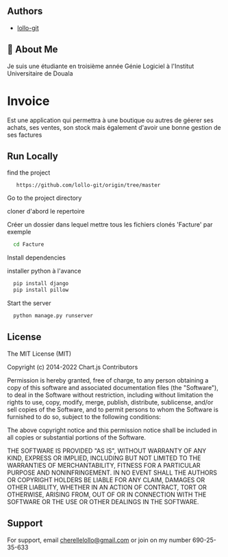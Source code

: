 
## Authors

- [lollo-git](https://www.github.com/lollo-git)


## 🚀 About Me
Je suis une étudiante en troisième année Génie Logiciel à l'Institut Universitaire de Douala


# Invoice

Est une application qui permettra à une boutique ou autres de géerer ses achats, ses ventes, son stock mais également d'avoir une bonne gestion de ses factures

## Run Locally

find the project

```chrome
   https://github.com/lollo-git/origin/tree/master
```

Go to the project directory

cloner d'abord le repertoire

Créer un dossier dans lequel mettre tous les fichiers clonés 'Facture' par exemple

```bash
  cd Facture
```

Install dependencies

installer python à l'avance

```bash
  pip install django
  pip install pillow 
```

Start the server

```bash
  python manage.py runserver
```


## License

The MIT License (MIT)

Copyright (c) 2014-2022 Chart.js Contributors

Permission is hereby granted, free of charge, to any person obtaining a copy of this software and associated documentation files (the "Software"), to deal in the Software without restriction, including without limitation the rights to use, copy, modify, merge, publish, distribute, sublicense, and/or sell copies of the Software, and to permit persons to whom the Software is furnished to do so, subject to the following conditions:

The above copyright notice and this permission notice shall be included in all copies or substantial portions of the Software.

THE SOFTWARE IS PROVIDED "AS IS", WITHOUT WARRANTY OF ANY KIND, EXPRESS OR IMPLIED, INCLUDING BUT NOT LIMITED TO THE WARRANTIES OF MERCHANTABILITY, FITNESS FOR A PARTICULAR PURPOSE AND NONINFRINGEMENT. IN NO EVENT SHALL THE AUTHORS OR COPYRIGHT HOLDERS BE LIABLE FOR ANY CLAIM, DAMAGES OR OTHER LIABILITY, WHETHER IN AN ACTION OF CONTRACT, TORT OR OTHERWISE, ARISING FROM, OUT OF OR IN CONNECTION WITH THE SOFTWARE OR THE USE OR OTHER DEALINGS IN THE SOFTWARE.




## Support

For support, email cherellelollo@gmail.com or join on my number 690-25-35-633

